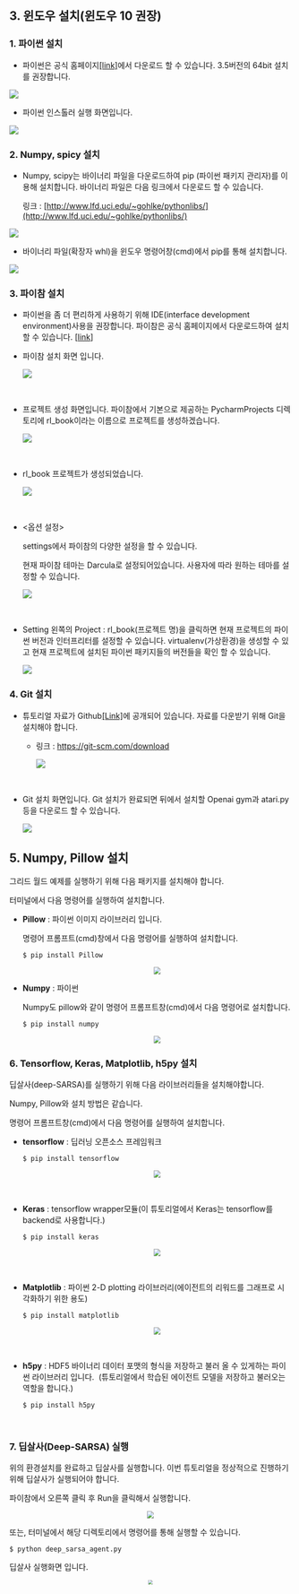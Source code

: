 ## 3. 윈도우 설치(윈도우 10 권장)

### 1. 파이썬 설치

- 파이썬은 공식 홈페이지[[link]](https://www.python.org/downloads/windows/)에서 다운로드 할 수 있습니다. 3.5버전의 64bit 설치를 권장합니다.

<img src='./img/numpy_install2.png'>

- 파이썬 인스톨러 실행 화면입니다.

<img src="./img/python_install.png">





### 2. Numpy, spicy 설치

- Numpy, scipy는 바이너리 파일을 다운로드하여 pip (파이썬 패키지 관리자)를 이용해 설치합니다. 바이너리 파일은 다음 링크에서 다운로드 할 수 있습니다. 

  링크 : [http://www.lfd.uci.edu/~gohlke/pythonlibs/](http://www.lfd.uci.edu/~gohlke/pythonlibs/)

<img src="./img/numpy_install.png">

- 바이너리 파일(확장자 whl)을 윈도우 명령어창(cmd)에서 pip를 통해 설치합니다.

<img src="./img/numpy_install3.png">



### 3. 파이참 설치

- 파이썬을 좀 더 편리하게 사용하기 위해 IDE(interface development environment)사용을 권장합니다. 파이참은 공식 홈페이지에서 다운로드하여 설치할 수 있습니다. [[link](https://www.jetbrains.com/pycharm/download/#section=windows)]

- 파이참 설치 화면 입니다.

   <img src='./img/win_pycharm_install1.png'>

   ​

- 프로젝트 생성 화면입니다. 파이참에서 기본으로 제공하는 PycharmProjects 디렉토리에 rl_book이라는 이름으로 프로젝트를 생성하겠습니다.

   <img src="./img/win_pycharm_project.png">

   ​

- rl_book 프로젝트가 생성되었습니다.

  <img src='./img/win_pycharm_project2.png'>

  ​

- <옵션 설정> 

  settings에서 파이참의 다양한 설정을 할 수 있습니다.

  현재 파이참 테마는 Darcula로 설정되어있습니다. 사용자에 따라 원하는 테마를 설정할 수 있습니다.

  <img src='./img/win_pycharm_settings.png'>

  ​

- Setting 왼쪽의 Project : rl_book(프로젝트 명)을 클릭하면 현재 프로젝트의 파이썬 버전과 인터프리터를 설정할 수 있습니다. virtualenv(가상환경)을 생성할 수 있고 현재 프로젝트에 설치된 파이썬 패키지들의 버전들을 확인 할 수 있습니다.

   <img src='./img/win_pycharm_setting2.png'>



### 4. Git 설치

- 튜토리얼 자료가 Github[[Link]](https://github.com/rlcode/rlcode-tutorial)에 공개되어 있습니다. 자료를 다운받기 위해 Git을 설치해야 합니다. 
  - 링크 : https://git-scm.com/download

     <img src="./img/win_git.png">

  ​

- Git 설치 화면입니다. Git 설치가 완료되면 뒤에서 설치할 Openai gym과 atari.py등을 다운로드 할 수 있습니다.

    <img src='./img/win_git2.png' >




## 5. Numpy, Pillow 설치

그리드 월드 예제를 실행하기 위해 다음 패키지를 설치해야 합니다.

터미널에서 다음 명령어를 실행하여 설치합니다.

- **Pillow** : 파이썬 이미지 라이브러리 입니다.

  명령어 프롬프트(cmd)창에서 다음 명령어를 실행하여 설치합니다.

  ```shell
  $ pip install Pillow
  ```

  <p align="center"><img src="./install_image/install_pillow.PNG" style="zoom:80%">





- **Numpy** : 파이썬 

  Numpy도 pillow와 같이 명령어 프롬프트창(cmd)에서 다음 명령어로 설치합니다.

  ```shell
  $ pip install numpy
  ```

  <p align="center"><img src="./install_image/install_numpy.PNG" style="zoom:80%">




### 6. Tensorflow, Keras, Matplotlib, h5py 설치

딥살사(deep-SARSA)를 실행하기 위해 다음 라이브러리들을 설치해야합니다.

Numpy, Pillow와 설치 방법은 같습니다.

명령어 프롬프트창(cmd)에서 다음 명령어를 실행하여 설치합니다.

- **tensorflow** : 딥러닝 오픈소스 프레임워크

  ```shell
  $ pip install tensorflow
  ```

  <p align="center"><img src="./install_image/install_tensorflow.PNG" style="zoom:80%"></p

  ​


- **Keras** : tensorflow wrapper모듈(이 튜토리얼에서 Keras는 tensorflow를 backend로 사용합니다.)

  ```shell
  $ pip install keras
  ```

  <p align="center"><img src="./install_image/install_keras.PNG" style="zoom:80%"></p>

  ​

- **Matplotlib** : 파이썬 2-D plotting 라이브러리(에이전트의 리워드를 그래프로 시각화하기 위한 용도)

  ```shell
  $ pip install matplotlib
  ```

  <p align="center"><img src="./install_image/install_matplotlib.PNG" style="zoom:80%"></p>

  ​

- **h5py** : HDF5 바이너리 데이터 포맷의 형식을 저장하고 불러 올 수 있게하는 파이썬 라이브러리 입니다.
  ​            (튜토리얼에서 학습된 에이전트 모델을 저장하고 불러오는 역할을 합니다.) 

  ```shell
  $ pip install h5py
  ```

  ​


### 7. 딥살사(Deep-SARSA) 실행

위의 환경설치를 완료하고 딥살사를 실행합니다. 이번 튜토리얼을 정상적으로 진행하기 위해 딥살사가 실행되어야 합니다.

파이참에서 오른쪽 클릭 후 Run을 클릭해서 실행합니다.

<p align="center"><img src="./install_image/deep_sarsa_run.png" style="zoom:80%"></p>

또는, 터미널에서 해당 디렉토리에서 명령어를 통해 실행할 수 있습니다.

```shell
$ python deep_sarsa_agent.py
```

딥살사 실행화면 입니다.

<p align="center"><img src="./install_image/deep_sarsa_run2.png" style="zoom:50%"></p>

